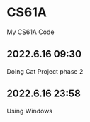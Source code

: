 # CS61A
My CS61A Code

## 2022.6.16 09:30
Doing Cat Project phase 2

## 2022.6.16 23:58
Using Windows